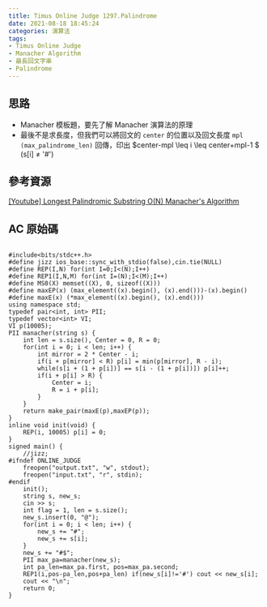 ```yaml
---
title: Timus Online Judge 1297.Palindrome
date: 2021-08-18 18:45:24
categories: 演算法
tags: 
- Timus Online Judge
- Manacher Algorithm
- 最長回文字串
- Palindrome
---
```


## 思路
* Manacher 模板題，要先了解 Manacher 演算法的原理
* 最後不是求長度，但我們可以將回文的 `center` 的位置以及回文長度 `mpl (max_palindrome_len)` 回傳，印出 $center-mpl \leq i \leq center+mpl-1 $  (s[i] $\neq$ '#')

## 參考資源
[[Youtube] Longest Palindromic Substring O(N) Manacher's Algorithm](https://www.youtube.com/watch?v=nbTSfrEfo6M&ab_channel=IDeserve)

## AC 原始碼
```cpp=

#include<bits/stdc++.h>
#define jizz ios_base::sync_with_stdio(false),cin.tie(NULL)
#define REP(I,N) for(int I=0;I<(N);I++)
#define REP1(I,N,M) for(int I=(N);I<(M);I++)
#define MS0(X) memset((X), 0, sizeof((X)))
#define maxEP(x) (max_element((x).begin(), (x).end()))-(x).begin()
#define maxE(x) (*max_element((x).begin(), (x).end()))
using namespace std;
typedef pair<int, int> PII;
typedef vector<int> VI;
VI p(10005);
PII manacher(string s) {
    int len = s.size(), Center = 0, R = 0;
    for(int i = 0; i < len; i++) {
        int mirror = 2 * Center - i;
        if(i + p[mirror] < R) p[i] = min(p[mirror], R - i);
        while(s[i + (1 + p[i])] == s[i - (1 + p[i])]) p[i]++;
        if(i + p[i] > R) {
            Center = i;
            R = i + p[i];
        }
    }
    return make_pair(maxE(p),maxEP(p));
}
inline void init(void) {
    REP(i, 10005) p[i] = 0;
}
signed main() {
    //jizz;
#ifndef ONLINE_JUDGE
    freopen("output.txt", "w", stdout);
    freopen("input.txt", "r", stdin);
#endif
    init();
    string s, new_s;
    cin >> s;
    int flag = 1, len = s.size();
    new_s.insert(0, "@");
    for(int i = 0; i < len; i++) {
        new_s += "#";
        new_s += s[i];
    }
    new_s += "#$";
    PII max_pa=manacher(new_s);
    int pa_len=max_pa.first, pos=max_pa.second;
    REP1(i,pos-pa_len,pos+pa_len) if(new_s[i]!='#') cout << new_s[i];
    cout << "\n";
    return 0;
}
```